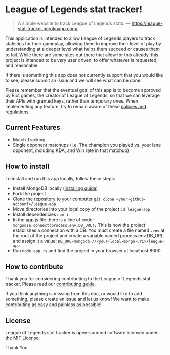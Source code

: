 # League of Legends stat tracker!


> A simple website to track League of Legends stats. — https://league-stat-tracker.herokuapp.com/

This application is intended to allow League of Legends players to track statistics for their gameplay, allowing them to improve their level of play by understanding at a deeper level what helps them succeed or causes them to fail. While there are some sites out there that allow for this already, this project is intended to be very user driven, to offer whatever is requested, and reasonable.

If there is something this app does not currently support that you would like to see, please submit an issue and we will see what can be done!

Please remember that the eventual goal of this app is to become approved by Riot games, the creator of League of Legends, so that we can leverage their APIs with granted keys, rather than temporary ones. When implementing any feature, try to remain aware of these [policies and regulations](https://developer.riotgames.com/policies.html).


## Current Features

* Match Tracking
* Single opponent matchups (i.e. The champion you played vs. your lane opponent, including KDA, and Win rate in that matchup)

## How to install

To install and run this app locally, follow these steps:
* Install MongoDB locally ([installing guide](https://docs.mongodb.com/manual/installation/))
* Fork the project
* Clone the repository to your computer
	 `git clone <your-github-account>/league-app`
* Move directories into your local copy of the project 
	`cd league-app`
* Install dependencies 
	`npm i`
* In the app.js file there is a line of code:
	`mongoose.connect(process.env.DB_URL);`
  This is how the project establishes a connection with a DB. You must create a file named `.env` at the
  root of the project and create a variable named process.env.DB_URL and assign it a value:
  `DB_URL=mongodb://<your-local-mongo-uri>/league-app`
* Run `node app.js` and find the project in your browser at localhost:8000

## How to contribute
Thank you for considering contributing to the League of Legends stat tracker, Please read our [contributing guide](CONTRIBUTING.md).

If you think anything is missing from this doc, or would like to add something, please create an issue and let us know! We want to make contributing as easy and painless as possible!

## License

League of Legends stat tracker is open-sourced software licensed under the [MIT License](LICENSE).

Thank You.
